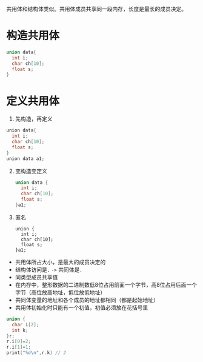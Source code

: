 共用体和结构体类似。共用体成员共享同一段内存，长度是最长的成员决定。

# 构造共用体

```c
union data{
  int i;
  char ch[10];
  float s;
}
```



# 定义共用体

1. 先构造，再定义

```cs
union data{
  int i;
  char ch[10];
  float s;
} 
union data a1;
```

2. 变构造变定义

   ```c
   union data {
     int i;
     char ch[10];
     float s;
   }a1;
   ```

3. 匿名

   ```
   union {
     int i;
     char ch[10];
     float s;
   }a1;
   ```

   

   

   

- 共用体所占大小，是最大的成员决定的
- 结构体访问是`.` `->` 共同体是`.`
- 同类型成员共享值
- 在内存中，整形数据的二进制数低8位占用前面一个字节，高8位占用后面一个字节（高位放高地址，低位放低地址）
- 共同体变量的地址和各个成员的地址都相同（都是起始地址）
- 共用体初始化时只能有一个初值，初值必须放在花括号里



```c
union {
  char i[2];
  int k;
}r;
r.i[0]=2;
r.i[1]=1;
print("%d\n",r.k) // 2
```

